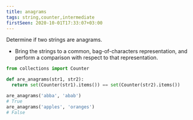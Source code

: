 ```yaml
---
title: anagrams
tags: string,counter,intermediate
firstSeen: 2020-10-01T17:33:07+03:00
---
```


Determine if two strings are anagrams.

- Bring the strings to a common, bag-of-characters representation, and perform a comparison with respect to that representation.

```py
from collections import Counter

def are_anagrams(str1, str2):
  return set(Counter(str1).items()) == set(Counter(str2).items())
```

```py
are_anagrams('abba', 'abab')
# True
are_anagrams('apples', 'oranges')
# False
```
